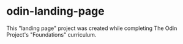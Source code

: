 # odin-landing-page
This "landing page" project was created while completing The Odin Project's "Foundations" curriculum.
